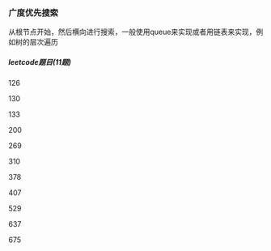 ### 广度优先搜索

从根节点开始，然后横向进行搜索，一般使用queue来实现或者用链表来实现，例如树的层次遍历



##### leetcode题目(11题)

126

130

133

200

269

310

378

407

529

637

675